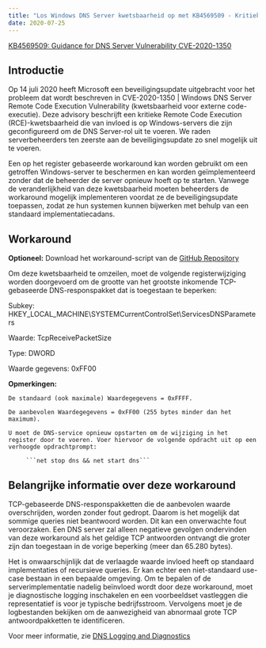 ```yaml
---
title: "Los Windows DNS Server kwetsbaarheid op met KB4569509 - Kritieke RCE Fix"
date: 2020-07-25
---
```


[KB4569509: Guidance for DNS Server Vulnerability CVE-2020-1350](https://support.microsoft.com/en-us/help/4569509/windows-dns-server-remote-code-execution-vulnerability)

## Introductie

Op 14 juli 2020 heeft Microsoft een beveiligingsupdate uitgebracht voor het probleem dat wordt beschreven in CVE-2020-1350 | Windows DNS Server Remote Code Execution Vulnerability (kwetsbaarheid voor externe code-executie). Deze advisory beschrijft een kritieke Remote Code Execution (RCE)-kwetsbaarheid die van invloed is op Windows-servers die zijn geconfigureerd om de DNS Server-rol uit te voeren. We raden serverbeheerders ten zeerste aan de beveiligingsupdate zo snel mogelijk uit te voeren.

Een op het register gebaseerde workaround kan worden gebruikt om een getroffen Windows-server te beschermen en kan worden geïmplementeerd zonder dat de beheerder de server opnieuw hoeft op te starten. Vanwege de veranderlijkheid van deze kwetsbaarheid moeten beheerders de workaround mogelijk implementeren voordat ze de beveiligingsupdate toepassen, zodat ze hun systemen kunnen bijwerken met behulp van een standaard implementatiecadans.


## Workaround

**Optioneel:** Download het workaround-script van de [GitHub Repository](https://github.com/simeononsecurity/CVE-2020-1350-Fix)


Om deze kwetsbaarheid te omzeilen, moet de volgende registerwijziging worden doorgevoerd om de grootte van het grootste inkomende TCP-gebaseerde DNS-responspakket dat is toegestaan te beperken:

Subkey: HKEY_LOCAL_MACHINE\SYSTEMCurrentControlSet\ServicesDNSParameters

Waarde: TcpReceivePacketSize

Type: DWORD

Waarde gegevens: 0xFF00

**Opmerkingen:**

    De standaard (ook maximale) Waardegegevens = 0xFFFF.
	
    De aanbevolen Waardegegevens = 0xFF00 (255 bytes minder dan het maximum).
	
    U moet de DNS-service opnieuw opstarten om de wijziging in het register door te voeren. Voer hiervoor de volgende opdracht uit op een verhoogde opdrachtprompt:

         ```net stop dns && net start dns```


## Belangrijke informatie over deze workaround
TCP-gebaseerde DNS-responspakketten die de aanbevolen waarde overschrijden, worden zonder fout gedropt. Daarom is het mogelijk dat sommige queries niet beantwoord worden. Dit kan een onverwachte fout veroorzaken. Een DNS server zal alleen negatieve gevolgen ondervinden van deze workaround als het geldige TCP antwoorden ontvangt die groter zijn dan toegestaan in de vorige beperking (meer dan 65.280 bytes).

Het is onwaarschijnlijk dat de verlaagde waarde invloed heeft op standaard implementaties of recursieve queries. Er kan echter een niet-standaard use-case bestaan in een bepaalde omgeving. Om te bepalen of de serverimplementatie nadelig beïnvloed wordt door deze workaround, moet je diagnostische logging inschakelen en een voorbeeldset vastleggen die representatief is voor je typische bedrijfsstroom. Vervolgens moet je de logbestanden bekijken om de aanwezigheid van abnormaal grote TCP antwoordpakketten te identificeren.

Voor meer informatie, zie [DNS Logging and Diagnostics](https://docs.microsoft.com/en-us/previous-versions/windows/it-pro/windows-server-2012-r2-and-2012/dn800669%28v=ws.11%29)